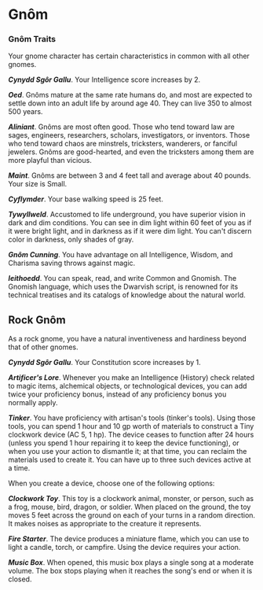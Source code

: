 # Gnôm

### Gnôm Traits

Your gnome character has certain characteristics in common with all other gnomes.

***Cynydd Sgôr Gallu***. Your Intelligence score increases by 2.

***Oed***. Gnôms mature at the same rate humans do, and most are expected to settle down into an adult life by around age 40. They can live 350 to almost 500 years.

***Aliniant***. Gnôms are most often good. Those who tend toward law are sages, engineers, researchers, scholars, investigators, or inventors. Those who tend toward chaos are minstrels, tricksters, wanderers, or fanciful jewelers. Gnôms are good-hearted, and even the tricksters among them are more playful than vicious.

***Maint***. Gnôms are between 3 and 4 feet tall and average about 40 pounds. Your size is Small.

***Cyflymder***. Your base walking speed is 25 feet.

***Tywyllweld***. Accustomed to life underground, you have superior vision in dark and dim conditions. You can see in dim light within 60 feet of you as if it were bright light, and in darkness as if it were dim light. You can't discern color in darkness, only shades of gray.

***Gnôm Cunning***. You have advantage on all Intelligence, Wisdom, and Charisma saving throws against magic.

***Ieithoedd***. You can speak, read, and write Common and Gnomish. The Gnomish language, which uses the Dwarvish script, is renowned for its technical treatises and its catalogs of knowledge about the natural world.

## Rock Gnôm

As a rock gnome, you have a natural inventiveness and hardiness beyond that of other gnomes.

***Cynydd Sgôr Gallu***. Your Constitution score increases by 1.

***Artificer's Lore***. Whenever you make an Intelligence (History) check related to magic items, alchemical objects, or technological devices, you can add twice your proficiency bonus, instead of any proficiency bonus you normally apply.

***Tinker***. You have proficiency with artisan's tools (tinker's tools). Using those tools, you can spend 1 hour and 10 gp worth of materials to construct a Tiny clockwork device (AC 5, 1 hp). The device ceases to function after 24 hours (unless you spend 1 hour repairing it to keep the device functioning), or when you use your action to dismantle it; at that time, you can reclaim the materials used to create it. You can have up to three such devices active at a time.

When you create a device, choose one of the following options:

***Clockwork Toy***. This toy is a clockwork animal, monster, or person, such as a frog, mouse, bird, dragon, or soldier. When placed on the ground, the toy moves 5 feet across the ground on each of your turns in a random direction. It makes noises as appropriate to the creature it represents.

***Fire Starter***. The device produces a miniature flame, which you can use to light a candle, torch, or campfire. Using the device requires your action.

***Music Box***. When opened, this music box plays a single song at a moderate volume. The box stops playing when it reaches the song's end or when it is closed.